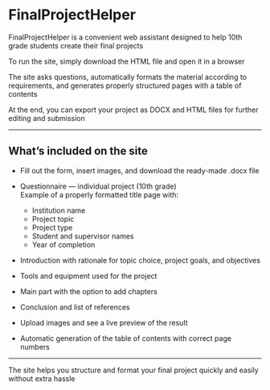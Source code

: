 # FinalProjectHelper

FinalProjectHelper is a convenient web assistant designed to help 10th grade students create their final projects

To run the site, simply download the HTML file and open it in a browser

The site asks questions, automatically formats the material according to requirements, and generates properly structured pages with a table of contents

At the end, you can export your project as DOCX and HTML files for further editing and submission

---

## What’s included on the site


- Fill out the form, insert images, and download the ready-made .docx file  

- Questionnaire — individual project (10th grade)  
  Example of a properly formatted title page with:  
  - Institution name  
  - Project topic  
  - Project type  
  - Student and supervisor names  
  - Year of completion  

- Introduction with rationale for topic choice, project goals, and objectives  

- Tools and equipment used for the project  

- Main part with the option to add chapters  

- Conclusion and list of references  

- Upload images and see a live preview of the result  

- Automatic generation of the table of contents with correct page numbers  

---

The site helps you structure and format your final project quickly and easily without extra hassle
